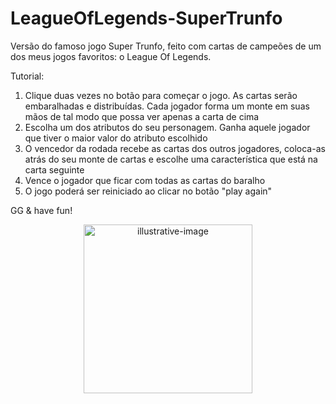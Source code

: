 # LeagueOfLegends-SuperTrunfo
Versão do famoso jogo Super Trunfo, feito com cartas de campeões de um dos meus jogos favoritos: o League Of Legends. 

Tutorial:

1) Clique duas vezes no botão para começar o jogo. As cartas serão embaralhadas e distribuídas. Cada jogador forma um monte em suas mãos de tal modo que possa 
ver apenas a carta de cima
2) Escolha um dos atributos do seu personagem. Ganha aquele jogador que tiver o maior valor do atributo escolhido
3) O vencedor da rodada recebe as cartas dos outros jogadores, coloca-as atrás do seu monte de cartas e escolhe uma característica que está na carta seguinte
4) Vence o jogador que ficar com todas as cartas do baralho
5) O jogo poderá ser reiniciado ao clicar no botão "play again"

GG & have fun!

<div align = "center"><img src="https://hightechnews.info/wp-content/uploads/2020/06/O-jogo-de-cartas-gratis-Legends-of-Runeterra-e-lancado.jpg" alt="illustrative-image" height="270"></div>
